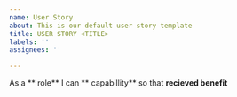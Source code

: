 ```yaml
---
name: User Story
about: This is our default user story template
title: USER STORY <TITLE>
labels: ''
assignees: ''

---
```


As a ** role** I can ** capabillity** so that **recieved benefit**

